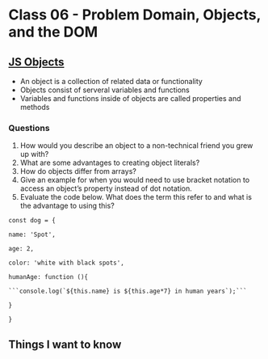 # Class 06 - Problem Domain, Objects, and the DOM

## [JS Objects](https://developer.mozilla.org/en-US/docs/Learn/JavaScript/Objects/Basics)
- An object is a collection of related data or functionality
- Objects consist of serveral variables and functions 
- Variables and functions inside of objects are called properties and methods

### Questions

1. How would you describe an object to a non-technical friend you grew up with?
2. What are some advantages to creating object literals?
3. How do objects differ from arrays?
4. Give an example for when you would need to use bracket notation to access an object’s property instead of dot notation.
5. Evaluate the code below. What does the term this refer to and what is the advantage to using this?

```const dog = {```

  ```name: 'Spot',```

  ```age: 2,```

  ```color: 'white with black spots',```

  ```humanAge: function (){```

    ```console.log(`${this.name} is ${this.age*7} in human years`);```

  ```}```

```}```

## Things I want to know
